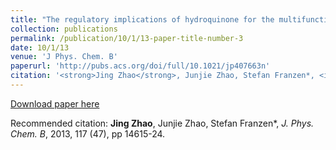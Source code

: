 ```yaml
---
title: "The regulatory implications of hydroquinone for the multifunctional enzyme dehaloperoxidase-hemoglobin from Amphitrite ornata."
collection: publications
permalink: /publication/10/1/13-paper-title-number-3
date: 10/1/13
venue: 'J Phys. Chem. B'
paperurl: 'http://pubs.acs.org/doi/full/10.1021/jp407663n'
citation: '<strong>Jing Zhao</strong>, Junjie Zhao, Stefan Franzen*, <i>J. Phys. Chem. B</i>, 2013, 117 (47), pp 14615-24.'
---
```


<a href='http://pubs.acs.org/doi/full/10.1021/jp407663n'>Download paper here</a>

Recommended citation: <strong>Jing Zhao</strong>, Junjie Zhao, Stefan Franzen*, <i>J. Phys. Chem. B</i>, 2013, 117 (47), pp 14615-24.